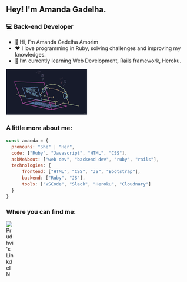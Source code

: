<h2> Hey! I'm Amanda Gadelha.</h2>
<h3> 💻 Back-end Developer</h3>

<ul>
  <li>👋 Hi, I’m Amanda Gadelha Amorim</li>
  <li>❤️ I love programming in Ruby, solving challenges and improving my knowledges.</li>
  <li>🌱 I’m currently learning Web Development, Rails framework, Heroku.</li>
</ul>

![coding cat](https://raw.githubusercontent.com/agadelhaa/agadelhaa/master/images/bongo-cat-codes.gif)

### A little more about me:
```javascript
const amanda = {
  pronouns: "She" | "Her",
  code: ["Ruby", "Javascript", "HTML", "CSS"],
  askMeAbout: ["web dev", "backend dev", "ruby", "rails"],
  technologies: {
      frontend: ["HTML", "CSS", "JS", "Bootstrap"],
      backend: ["Ruby", "JS"],
      tools: ["VSCode", "Slack", "Heroku", "Cloudnary"]
  }
}
```
### Where you can find me:

<a href="https://www.linkedin.com/in/amanda-gadelha-amorim-a3029417b/">
  <img align="left" alt="Prudhvi's LinkdeIN" width="22px" src="https://cdn.jsdelivr.net/npm/simple-icons@v3/icons/linkedin.svg" />
</a>
